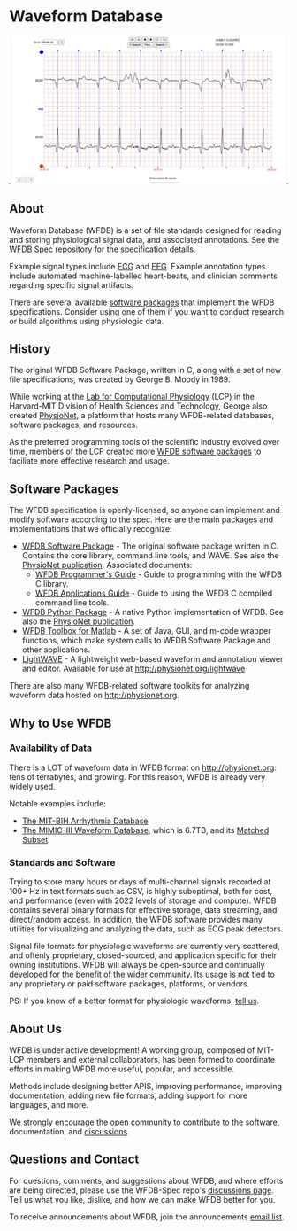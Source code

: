 # Waveform Database

![Waveforms](./resources/waveforms.png)

## About

Waveform Database (WFDB) is a set of file standards designed for reading and storing physiological signal data, and associated annotations. See the [WFDB Spec](https://github.com/wfdb/wfdb-spec/) repository for the specification details.

Example signal types include [ECG](https://en.wikipedia.org/wiki/Electrocardiography) and [EEG](https://en.wikipedia.org/wiki/Electroencephalography). Example annotation types include automated machine-labelled heart-beats, and clinician comments regarding specific signal artifacts.

There are several available [software packages](#software-packages) that implement the WFDB specifications. Consider using one of them if you want to conduct research or build algorithms using physiologic data.

## History

The original WFDB Software Package, written in C, along with a set of new file specifications, was created by George B. Moody in 1989.

While working at the [Lab for Computational Physiology](https://lcp.mit.edu/) (LCP) in the Harvard-MIT Division of Health Sciences and Technology, George also created [PhysioNet](http://physionet.org), a platform that hosts many WFDB-related databases, software packages, and resources.

As the preferred programming tools of the scientific industry evolved over time, members of the LCP created more [WFDB software packages](#software-packages) to faciliate more effective research and usage.

## Software Packages

The WFDB specification is openly-licensed, so anyone can implement and modify software according to the spec. Here are the main packages and implementations that we officially recognize:

- [WFDB Software Package](https://github.com/bemoody/wfdb) - The original software package written in C. Contains the core library, command line tools, and WAVE. See also the [PhysioNet publication](https://physionet.org/content/wfdb/). Associated documents:
  - [WFDB Programmer's Guide](https://physionet.org/physiotools/wpg/) - Guide to programming with the WFDB C library.
  - [WFDB Applications Guide](https://physionet.org/physiotools/wag/wag.htm) - Guide to using the WFDB C compiled command line tools.
- [WFDB Python Package](https://github.com/MIT-LCP/wfdb-python/) - A native Python implementation of WFDB. See also the [PhysioNet publication](https://physionet.org/content/wfdb-python/).
- [WFDB Toolbox for Matlab](https://github.com/ikarosilva/wfdb-app-toolbox) - A set of Java, GUI, and m-code wrapper functions, which make system calls to WFDB Software Package and other applications.
- [LightWAVE](https://github.com/bemoody/lightwave) - A lightweight web-based waveform and annotation viewer and editor. Available for use at <http://physionet.org/lightwave>

There are also many WFDB-related software toolkits for analyzing waveform data hosted on <http://physionet.org>.

## Why to Use WFDB

### Availability of Data

There is a LOT of waveform data in WFDB format on <http://physionet.org>: tens of terrabytes, and growing. For this reason, WFDB is already very widely used.

Notable examples include:

- [The MIT-BIH Arrhythmia Database](https://physionet.org/content/mitdb/)
- [The MIMIC-III Waveform Database](https://physionet.org/content/mimic3wdb/1.0/), which is 6.7TB, and its [Matched Subset](https://physionet.org/content/mimic3wdb-matched/1.0/).

### Standards and Software

Trying to store many hours or days of multi-channel signals recorded at 100+ Hz in text formats such as CSV, is highly suboptimal, both for cost, and performance (even with 2022 levels of storage and compute). WFDB contains several binary formats for effective storage, data streaming, and direct/random access. In addition, the WFDB software provides many utilities for visualizing and analyzing the data, such as ECG peak detectors.

Signal file formats for physiologic waveforms are currently very scattered, and oftenly proprietary, closed-sourced, and application specific for their owning institutions. WFDB will always be open-source and continually developed for the benefit of the wider community. Its usage is not tied to any proprietary or paid software packages, platforms, or vendors.

PS: If you know of a better format for physiologic waveforms, [tell us](#questions-and-contact).

## About Us

WFDB is under active development! A working group, composed of MIT-LCP members and external collaborators, has been formed to coordinate efforts in making WFDB more useful, popular, and accessible.

Methods include designing better APIS, improving performance, improving documentation, adding new file formats, adding support for more languages, and more.

We strongly encourage the open community to contribute to the software, documentation, and [discussions](https://github.com/wfdb/wfdb-spec/discussions).

## Questions and Contact

For questions, comments, and suggestions about WFDB, and where efforts are being directed, please use the WFDB-Spec repo's [discussions page](https://github.com/wfdb/wfdb-spec/discussions). Tell us what you like, dislike, and how we can make WFDB better for you.

To receive announcements about WFDB, join the announcements [email list](https://groups.google.com/g/wfdb-users/).
